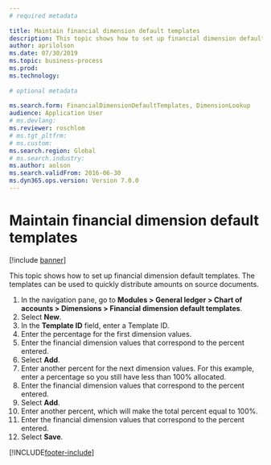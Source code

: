```yaml
--- 
# required metadata 
 
title: Maintain financial dimension default templates
description: This topic shows how to set up financial dimension default templates. 
author: aprilolson
ms.date: 07/30/2019
ms.topic: business-process 
ms.prod:  
ms.technology:  
 
# optional metadata 
 
ms.search.form: FinancialDimensionDefaultTemplates, DimensionLookup   
audience: Application User 
# ms.devlang:  
ms.reviewer: roschlom
# ms.tgt_pltfrm:  
# ms.custom:  
ms.search.region: Global
# ms.search.industry: 
ms.author: aolson
ms.search.validFrom: 2016-06-30 
ms.dyn365.ops.version: Version 7.0.0 
---
```

# Maintain financial dimension default templates

[!include [banner](../../includes/banner.md)]

This topic shows how to set up financial dimension default templates. The templates can be used to quickly distribute amounts on source documents.

1. In the navigation pane, go to **Modules > General ledger > Chart of accounts > Dimensions > Financial dimension default templates**.
2. Select **New**.
3. In the **Template ID** field, enter a Template ID.
4. Enter the percentage for the first dimension values.
5. Enter the financial dimension values that correspond to the percent entered.
6. Select **Add**.
7. Enter another percent for the next dimension values. For this example, enter a percentage so you still have less than 100% allocated. 
8. Enter the financial dimension values that correspond to the percent entered.
9. Select **Add**.
10. Enter another percent, which will make the total percent equal to 100%.
11. Enter the financial dimension values that correspond to the percent entered.
12. Select **Save**.



[!INCLUDE[footer-include](../../../includes/footer-banner.md)]